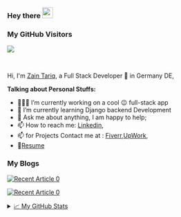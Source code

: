 ### Hey there <img src="https://media.giphy.com/media/hvRJCLFzcasrR4ia7z/giphy.gif" width="25px">

### My GitHub Visitors
![](https://visitor-badge.glitch.me/badge?page_id=mzaintariqdev)

<br />

Hi, I'm [Zain Tariq](https://www.linkedin.com/in/muhammad-zain-tariq/), a Full Stack Developer 🚀 in Germany DE, 

   
**Talking about Personal Stuffs:**

- 👨🏽‍💻 I’m currently working on a cool :wink: full-stack app
- 🌱 I’m currently learning Django backend Development
- 💬 Ask me about anything, I am happy to help;
- 📫 How to reach me: [Linkedin](https://www.linkedin.com/in/muhammad-zain-tariq/),
- 📫 for Projects Contact me at : [Fiverr](https://www.fiverr.com/ch_zainbhutta?up_rollout=true),[UpWork](https://www.upwork.com/freelancers/~013903c489c735ee1c),
- 📝[Resume](https://drive.google.com/file/d/12QUXWrDa53pDnbPBWPI1u9EEH1S9CGGw/view?usp=sharing)

### My Blogs

<a target="_blank" href="https://mzaintariq.medium.com/form-validation-using-formik-yup-in-react-js-c32cd917bf5"><img src="https://github-readme-medium-recent-article.vercel.app/medium/@mzaintariq/8" alt="Recent Article 0"> 
  
<a target="_blank" href="https://mzaintariq.medium.com/getting-started-with-redis-and-setup-it-on-windows-ff0c1ec6d4c"><img src="https://github-readme-medium-recent-article.vercel.app/medium/@mzaintariq/1" alt="Recent Article 0"> 

<details>
<summary>📈 My GitHub Stats</summary>

<p align="center"> <img src="https://github-readme-stats.vercel.app/api?username=mzaintariqdev&show_icons=true&theme=gotham" alt="abhisheknaiidu" />

</details>
